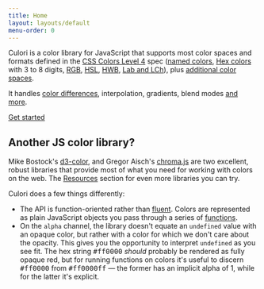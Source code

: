 ```yaml
---
title: Home
layout: layouts/default
menu-order: 0
---
```


Culori is a color library for JavaScript that supports most color spaces and formats defined in the [CSS Colors Level 4][css4-colors] spec ([named colors][css4-named-colors], [Hex colors](hex-colors) with 3 to 8 digits, [RGB](rgb-colors), [HSL](hsl-colors), [HWB](hwb-colors), [Lab and LCh](lab-colors)), plus [additional color spaces](./color-spaces).

It handles [color differences](https://en.wikipedia.org/wiki/Color_difference), interpolation, gradients, blend modes [and more](./api).

<a class='btn-link' href='./getting-started'>Get started</a>

## Another JS color library?

Mike Bostock's [d3-color](https://github.com/d3/d3-color), and Gregor Aisch's [chroma.js](https://github.com/gka/chroma.js) are two excellent, robust libraries that provide most of what you need for working with colors on the web. The [Resources](./resources) section for even more libraries you can try.

Culori does a few things differently:

-   The API is function-oriented rather than [fluent](https://en.wikipedia.org/wiki/Fluent_interface). Colors are represented as plain JavaScript objects you pass through a series of [functions](./api).
-   On the `alpha` channel, the library doesn't equate an `undefined` value with an opaque color, but rather with a color for which we don't care about the opacity. This gives you the opportunity to interpret `undefined` as you see fit. The hex string <kbd>#ff0000</kbd> _should_ probably be rendered as fully opaque red, but for running functions on colors it's useful to discern <kbd>#ff0000</kbd> from <kbd>#ff0000ff</kbd> — the former has an implicit alpha of 1, while for the latter it's explicit.

[css4-colors]: https://drafts.csswg.org/css-color/
[css4-named-colors]: https://drafts.csswg.org/css-color/#named-colors
[din99o]: https://de.wikipedia.org/wiki/DIN99-Farbraum
[yiq]: https://en.wikipedia.org/wiki/YIQ
[hex-colors]: https://drafts.csswg.org/css-color/#hex-notation
[rgb-colors]: https://drafts.csswg.org/css-color/#rgb-functions
[hsl-colors]: https://drafts.csswg.org/css-color/#the-hsl-notation
[hwb-colors]: https://drafts.csswg.org/css-color/#the-hwb-notation
[lab-colors]: https://drafts.csswg.org/css-color/#lab-colors
